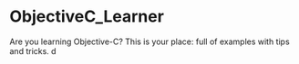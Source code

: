 # ObjectiveC_Learner
Are you learning Objective-C? This is your place: full of examples with tips and tricks. 
d

